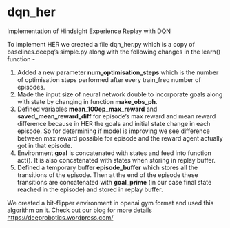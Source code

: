# dqn_her

Implementation of Hindsight Experience Replay with DQN

To implement HER we created a file dqn_her.py which is a copy of baselines.deepq’s simple.py along with the following changes in the learn() function - 

1. Added a new parameter **num_optimisation_steps** which is the number of optimisation steps performed after every train_freq number of episodes.
2. Made the input size of neural network double to incorporate goals along with state by changing in function **make_obs_ph**.
3. Defined variables **mean_100ep_max_reward** and **saved_mean_reward_diff** for episode’s max reward and mean reward difference because in HER the goals and initial state change in each episode. So for determining if model is improving we see difference between max reward possible for episode and the reward agent actually got in that episode. 
4. Environment **goal** is concatenated with states and feed into function act(). It is also concatenated with states when storing in replay buffer.
5. Defined a temporary buffer **episode_buffer** which stores all the transitions of the episode. Then at the end of the episode these transitions are concatenated with **goal_prime** (in our case final state reached in the episode) and stored in replay buffer. 

We created a bit-flipper environment in openai gym format and used this algorithm on it. 
Check out our blog for more details https://deeprobotics.wordpress.com/
